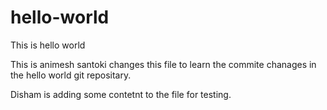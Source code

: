 # hello-world
This is hello world

This is animesh santoki changes this file to learn the commite chanages in the hello world git repositary.

Disham is adding some contetnt to the file for testing.
